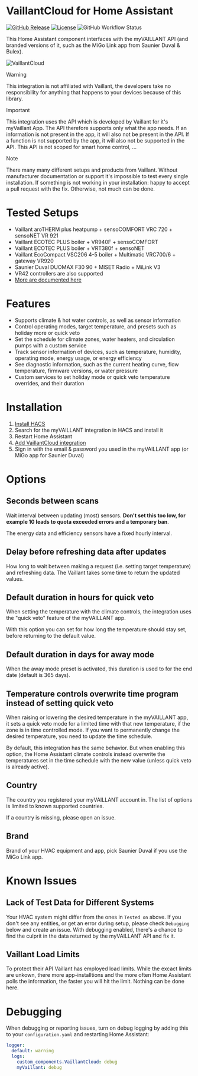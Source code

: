 # VaillantCloud for Home Assistant 

[![GitHub Release](https://img.shields.io/github/release/rmalbrecht/VaillantCloud.svg)](https://github.com/signalkraft/VaillantCloud/releases)
[![License](https://img.shields.io/github/license/rmalbrecht/VaillantCloud.svg)](https://github.com/rmalbrecht/VaillantCloud/blob/main/LICENSE)
![GitHub Workflow Status](https://img.shields.io/github/actions/workflow/status/rmalbrecht/VaillantCloud/build-test.yaml)

This Home Assistant component interfaces with the myVAILLANT API (and branded versions of it, such as the MiGo Link app
from Saunier Duval & Bulex).

![VaillantCloud](https://github.com/user-attachments/assets/665fd059-7516-42ed-afea-e95c43a70883)

> [!WARNING] 
> This integration is not affiliated with Vaillant, the developers take no responsibility for anything that happens to
> your devices because of this library.

> [!IMPORTANT] 
> This integration uses the API which is developed by Vaillant for it's myVaillant App. The API therefore supports only what the app needs.
> If an information is not present in the app, it will also not be present in the API.
> If a function is not supported by the app, it will also not be supported in the API.
> This API is not scoped for smart home control, ... 

> [!NOTE]
> There many many different setups and products from Vaillant. Without manufacturer documentation or support it's impossible to test every single installation.
> If something is not working in your installation: happy to accept a pull request with the fix. Otherwise, not much can be done.


# Tested Setups

* Vaillant aroTHERM plus heatpump + sensoCOMFORT VRC 720 + sensoNET VR 921
* Vaillant ECOTEC PLUS boiler + VR940F + sensoCOMFORT
* Vaillant ECOTEC PLUS boiler + VRT380f + sensoNET
* Vaillant EcoCompact VSC206 4-5 boiler + Multimatic VRC700/6 + gateway VR920
* Saunier Duval DUOMAX F30 90 + MISET Radio + MiLink V3
* VR42 controllers are also supported
* [More are documented here](https://github.com/rmalbrecht/VaillantCloud/wiki#tested-setups)

# Features

* Supports climate & hot water controls, as well as sensor information
* Control operating modes, target temperature, and presets such as holiday more or quick veto
* Set the schedule for climate zones, water heaters, and circulation pumps
  with a custom service  
* Track sensor information of devices, such as temperature, humidity, operating mode, energy usage, or energy efficiency
* See diagnostic information, such as the current heating curve, flow temperature, firmware versions, or water pressure
* Custom services to set holiday mode or quick veto temperature overrides, and their duration

# Installation

1. [Install HACS](https://hacs.xyz/docs/setup/download)
2. Search for the myVAILLANT integration in HACS and install it
3. Restart Home Assistant
4. [Add VaillantCloud integration](https://my.home-assistant.io/redirect/config_flow_start/?domain=myVaillant)
5. Sign in with the email & password you used in the myVAILLANT app (or MiGo app for Saunier Duval)

# Options

## Seconds between scans

Wait interval between updating (most) sensors. **Don't set this too low, for example 10 leads to quota exceeded errors
and a temporary ban**.

The energy data and efficiency sensors have a fixed hourly interval.

## Delay before refreshing data after updates

How long to wait between making a request (i.e. setting target temperature) and refreshing data.
The Vaillant takes some time to return the updated values.

## Default duration in hours for quick veto

When setting the temperature with the climate controls, the integration uses the "quick veto" feature of the myVAILLANT
app.

With this option you can set for how long the temperature should stay set, before returning to the default value.

## Default duration in days for away mode

When the away mode preset is activated, this duration is used to for the end date (default is 365 days).

## Temperature controls overwrite time program instead of setting quick veto

When raising or lowering the desired temperature in the myVAILLANT app, it sets a quick veto mode for a limited time
with that new temperature, if the zone is in time controlled mode. If you want to permanently change the desired
temperature, you need to update the time schedule.

By default, this integration has the same behavior. But when enabling this option, the Home Assistant climate controls
instead overwrite the temperatures set in the time schedule with the new value (unless quick veto is already active).

## Country

The country you registered your myVAILLANT account in. The list of options is limited to known supported countries.

If a country is missing, please open an issue.

## Brand

Brand of your HVAC equipment and app, pick Saunier Duval if you use the MiGo Link app.

# Known Issues

## Lack of Test Data for Different Systems

Your HVAC system might differ from the ones in `Tested on` above.
If you don't see any entities, or get an error during setup, please check `Debugging` below and create an issue.
With debugging enabled, there's a chance to find the culprit in the data returned by the myVAILLANT API and fix it.

## Vaillant Load Limits

To protect their API Vaillant has employed load limits. While the excact limits are unkown, there more app-installtions and the more often Home Assistant polls the information, the faster you will hit the limit. Nothing can be done here.

# Debugging

When debugging or reporting issues, turn on debug logging by adding this to your `configuration.yaml`
and restarting Home Assistant:

```yaml
logger:
  default: warning
  logs:
    custom_components.VaillantCloud: debug
    myVaillant: debug
```
